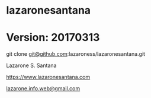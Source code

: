 # lazaronesantana
# Version: 20170313
git clone git@github.com:lazaroness/lazaronesantana.git

Lazarone S. Santana

https://www.lazaronesantana.com

lazarone.info.web@gmail.com
